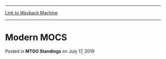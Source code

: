 
---
[Link to Wayback Machine](https://web.archive.org/web/20220626211652/https://magic.wizards.com/en/articles/archive/mtgo-standings/modern-mocs-2019-07-17)

[_metadata_:generator]:- "Drupal 7 (http://drupal.org)"
[_metadata_:node]:- "1457826"
[_metadata_:publish_date]:- "2019-07-17"
[_metadata_:source]:- "div-main-content"
[_metadata_:title]:- "Modern MOCS"
[_metadata_:wayback_capture_timestamp]:- "2022-06-26 21:16:52"
[_metadata_:wayback_raw_url]:- "https://web.archive.org/web/20220626211652id_/https://magic.wizards.com/en/articles/archive/mtgo-standings/modern-mocs-2019-07-17"
[_metadata_:wayback_url]:- "https://magic.wizards.com/en/articles/archive/mtgo-standings/modern-mocs-2019-07-17"
---


Modern MOCS
===========



 Posted in **MTGO Standings**
 on July 17, 2019 
















